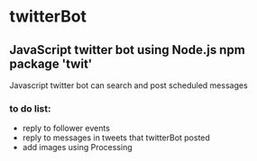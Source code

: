 # twitterBot

## JavaScript twitter bot using Node.js npm package 'twit'

Javascript twitter bot can search and post scheduled messages

### to do list:
- reply to follower events
- reply to messages in tweets that twitterBot posted
- add images using Processing
